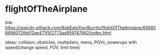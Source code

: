 # flightOfTheAirplane
link: https://rawcdn.githack.com/BobEatsYourBurrito/flightOfTheAirplane/656856686072fdd12ae471f5f2773aa959747662/index.html

ideas: collision, obsticles, multipliers, menu, POVs, powerups with speed(change speed, FOV, limit time)
